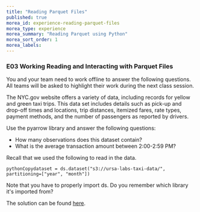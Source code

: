 ```yaml
---
title: "Reading Parquet Files"
published: true
morea_id: experience-reading-parquet-files
morea_type: experience
morea_summary: "Reading Parquet using Python"
morea_sort_order: 1
morea_labels:
---
```


### E03 Working Reading and Interacting with Parquet Files

You and your team need to work offline to answer the following questions. All teams will be asked to highlight their work during the next class session.


The NYC.gov website offers a variety of data, including records for yellow and green taxi trips. This data set includes details such as pick-up and drop-off times and locations, trip distances, itemized fares, rate types, payment methods, and the number of passengers as reported by drivers.


Use the pyarrow library and answer the following questions:

* How many observations does this dataset contain?
* What is the average transaction amount between 2:00-2:59 PM?

Recall that we used the following to read in the data.
```
pythonCopydataset = ds.dataset("s3://ursa-labs-taxi-data/", partitioning=["year", "month"])
```



Note that you have to properly import ds. Do you remember which library it's imported from?


The solution can be found [here](resources/solution_bonus_questions.ipynb). 
